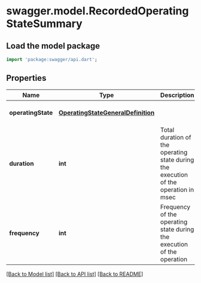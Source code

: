 # swagger.model.RecordedOperatingStateSummary

## Load the model package
```dart
import 'package:swagger/api.dart';
```

## Properties
Name | Type | Description | Notes
------------ | ------------- | ------------- | -------------
**operatingState** | [**OperatingStateGeneralDefinition**](OperatingStateGeneralDefinition.md) |  | [optional] [default to null]
**duration** | **int** | Total duration of the operating state during the execution of the operation in msec | [optional] [default to null]
**frequency** | **int** | Frequency of the operating state during the execution of the operation | [optional] [default to null]

[[Back to Model list]](../README.md#documentation-for-models) [[Back to API list]](../README.md#documentation-for-api-endpoints) [[Back to README]](../README.md)

